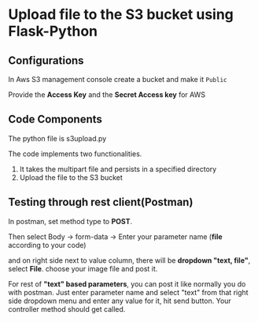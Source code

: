 # Upload file to the S3 bucket using Flask-Python

## Configurations

In Aws S3 management console create a bucket and make it `Public` 

Provide the **Access Key** and the **Secret Access key** for AWS

## Code Components

The python file is s3upload.py

The code implements two functionalities.

1. It takes the multipart file and persists in a specified directory
2. Upload the file to the S3 bucket

## Testing through rest client(Postman)

In postman, set method type to **POST**.

Then select Body -> form-data -> Enter your parameter name (**file** according to your code)

and on right side next to value column, there will be **dropdown "text, file"**, select **File**. choose your image file and post it.

For rest of **"text" based parameters**, you can post it like normally you do with postman. Just enter parameter name and select "text" from that right side dropdown menu and enter any value for it,  hit send button. Your controller method should get called.